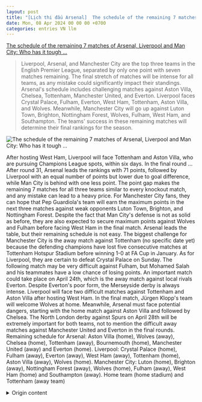 ```yaml
---
layout: post
title: "[Lịch thi đấu Arsenal]  The schedule of the remaining 7 matches of Arsenal, Liverpool and Man City: Who has it tough ..."
date: Mon, 08 Apr 2024 00 00 00 +0700
categories: entries VN llm
---
```

[ The schedule of the remaining 7 matches of Arsenal, Liverpool and Man City: Who has it tough ...](https://webthethao.vn/bong-da-anh/lich-thi-dau-7-tran-con-lai-cua-arsenal-liverpool-va-man-city-ai-kho-khan-hon-0SouSRaSR.htm)

> Liverpool, Arsenal, and Manchester City are the top three teams in the English Premier League, separated by only one point with seven matches remaining. The final stretch of matches will be intense for all teams, as any mistake could significantly impact their standings. Arsenal's schedule includes challenging matches against Aston Villa, Chelsea, Tottenham, Manchester United, and Everton. Liverpool faces Crystal Palace, Fulham, Everton, West Ham, Tottenham, Aston Villa, and Wolves. Meanwhile, Manchester City will go up against Luton Town, Brighton, Nottingham Forest, Wolves, Fulham, West Ham, and Southampton. The teams' success in these remaining matches will determine their final rankings for the season.

![ The schedule of the remaining 7 matches of Arsenal, Liverpool and Man City: Who has it tough ...](https://cdnmedia.webthethao.vn/thumb/720-405/uploads/2024-04-07/arsenal-dau-bang.jpg)

 After hosting West Ham, Liverpool will face Tottenham and Aston Villa, who are pursuing Champions League spots, within six days. In the final round ... After round 31, Arsenal leads the rankings with 71 points, followed by Liverpool with an equal number of points but lower due to goal difference, while Man City is behind with one less point. The point gap makes the remaining 7 matches for all three teams similar to every knockout match, and any mistake can lead to a heavy price. For Manchester City fans, they can hope that Pep Guardiola's team will earn the maximum points in the next three matches against weak opponents Luton Town, Brighton, and Nottingham Forest. Despite the fact that Man City's defense is not as solid as before, they are also expected to secure maximum points against Wolves and Fulham before facing West Ham in the final match. Arsenal leads the table, but their remaining schedule is not easy. The biggest challenge for Manchester City is the away match against Tottenham (no specific date yet) because the defending champions have lost five consecutive matches at Tottenham Hotspur Stadium before winning 1-0 at FA Cup in January. As for Liverpool, they are certain to defeat Crystal Palace on Sunday. The following match may be very difficult against Fulham, but Mohamed Salah and his teammates have a low chance of losing points. An important match could take place on April 24th, which is the away match against local rivals Everton. Despite Everton's poor form, the Merseyside derby is always intense. Liverpool will face two difficult matches against Tottenham and Aston Villa after hosting West Ham. In the final match, Jürgen Klopp's team will welcome Wolves at home. Meanwhile, Arsenal must face potential dangers, starting with the home match against Aston Villa and followed by Chelsea. The North London derby against Spurs on April 28th will be extremely important for both teams, not to mention the difficult away matches against Manchester United and Everton in the final rounds. Remaining schedule for Arsenal: Aston Villa (home), Wolves (away), Chelsea (home), Tottenham (away), Bournemouth (home), Manchester United (away) and Everton (home). Liverpool: Crystal Palace (home), Fulham (away), Everton (away), West Ham (away), Tottenham (home), Aston Villa (away), Wolves (home). Manchester City: Luton (home), Brighton (away), Nottingham Forest (away), Wolves (home), Fulham (away), West Ham (home) and Southampton (away).  Home team (home stadium) and Tottenham (away team)

<details>
  <summary>Origin content</summary>
  ---
layout: post
title: " [Lịch thi đấu Arsenal] Lịch thi đấu 7 trận còn lại của Arsenal, Liverpool và Man City: Ai khó ..."
date: Mon, 08 Apr 2024 00:00:00 +0700
categories: entries VN
---
[Lịch thi đấu 7 trận còn lại của Arsenal, Liverpool và Man City: Ai khó ...](https://webthethao.vn/bong-da-anh/lich-thi-dau-7-tran-con-lai-cua-arsenal-liverpool-va-man-city-ai-kho-khan-hon-0SouSRaSR.htm)

![Lịch thi đấu 7 trận còn lại của Arsenal, Liverpool và Man City: Ai khó ...](https://cdnmedia.webthethao.vn/thumb/720-405/uploads/2024-04-07/arsenal-dau-bang.jpg)

Sau chuyến làm khách West Ham, Liverpool sẽ phải đối mặt với Tottenham và Aston Villa đang bám đuổi suất dự Champions League trong vòng 6 ngày. Ở vòng đấu cuối ...

Sau vòng 31, Arsenal đang dẫn đầu bảng xếp hạng với 71 điểm, Liverpool bằng điểm nhưng đứng dưới do kém về hiệu số bàn thắng, trong khi Man City ở phía sau với 1 điểm ít hơn.

Khoảng cách sít sao đó khiến cho 7 vòng đấu còn lại của cả 3 ông lớn đều giống như mọi trận chung kết và mỗi sai lầm đều có thể phải trả giá.

Đối với người hâm mộ Man City, họ có thể mong đợi thầy trò Pep Guardiola sẽ giành được 9 điểm trong 3 trận đấu tiếp theo gặp các đối thủ yếu Luton Town, Brighton và Nottingham Forest. Ngoài ra, mặc dù hàng phòng ngự Man City trông không còn chắc chắn như trước, họ cũng được kỳ vọng giành được điểm tối đa trước Wolves và Fulham trước khi tiếp đón West Ham ở vòng đấu cuối cùng.

Arsenal đang dẫn đầu bảng nhưng lịch thi đấu còn lại không hề dễ dàng

Khó khăn lớn nhất trong lịch thi đấu của Man City là chuyến làm khách Tottenham (chưa có lịch cụ thể) bởi nhà đương kim vô địch đã thua 5 trận liên tiếp tại sân vận động Tottenham Hotspur trước chiến thắng 1-0 tại FA Cup hồi tháng 1.

Về phần Liverpool, họ chắc chắn sẽ đánh bại Crystal Palace vào Chủ nhật tới. Trận đấu tiếp theo có thể rất khó khăn trước Fulham nhưng Mohamed Salah và các đồng đội ít có khả năng đánh mất điểm.

Trận đấu quan trọng có thể diễn ra vào ngày 24/4 là chuyến làm khách đối thủ láng giềng Everton. Dù Everton có tệ đến đâu thì trận derby Merseyside vẫn vô cùng căng thẳng.

Liverpool sẽ có 2 trận đấu khó khăn trước Tottenham và Aston Villa

Sau chuyến làm khách West Ham, Liverpool sẽ phải đối mặt với Tottenham và Aston Villa đang bám đuổi suất dự Champions League trong vòng 6 ngày. Ở vòng đấu cuối cùng, đoàn quân của Jurgen Klopp được đón tiếp Wolves trên sân nhà.

Trong khi đó, Arsenal phải đối mặt với những mối nguy hiểm tiềm ẩn, trước tiên là cuộc tiếp đón Aston Villa và sau đó đến lượt Chelsea. Trận derby Bắc London gặp Spurs vào ngày 28/4 sẽ cực kỳ quan trọng với cả hai, chưa kể chuyển làm khách khó khăn trước MU và Everton ở vòng cuối.

Lịch thi đấu còn lại

Arsenal: Aston Villa (sân nhà), Wolves (sân khách), Chelsea (sân nhà), Tottenham (sân khách), Bournemouth (sân nhà), Man Utd (sân khách) và Everton (sân nhà)

Liverpool: Crystal Palace (sân nhà), Fulham (sân khách), Everton (sân khách), West Ham (sân khách), Tottenham (sân nhà), Aston Villa (sân khách), Wolves (sân nhà)

Man City: Luton (sân nhà), Brighton (sân khách), Nottingham Forest (sân khách), Wolves (sân nhà), Fulham (sân khách), West Ham (sân nhà) và Tottenham (sân khách)


</details>
